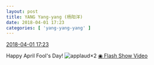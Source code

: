 ```yaml
---
layout: post
title: YANG Yang-yang (杨阳洋)
date: 2018-04-01 17:23
categories: [ 'yang-yang-yang' ]
---
```


<div class="weibo-info">
  <a href="https://weibo.com/6505664746/Ga5yGgtPM">2018-04-01 17:23</a>
</div>

Happy April Fool's Day! ![applaud](https://img.t.sinajs.cn/t4/appstyle/expression/ext/normal/36/gza_org.gif)×2 [◉ Flash Show Video](https://weibo.com/tv/v/447a2e93e71b78d6ebfeb2dc0ac193b5)
